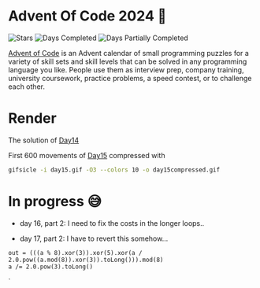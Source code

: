 # Advent Of Code 2024 🎄

![Stars](https://img.shields.io/badge/stars%20⭐-38-yellow)
![Days Completed](https://img.shields.io/badge/days%20completed-18-green)
![Days Partially Completed](https://img.shields.io/badge/days%20partially%20completed-2-silver)

[Advent of Code](https://adventofcode.com) is an Advent calendar of small programming puzzles for a variety of skill
sets and skill levels that can be solved in any programming language you like. People use them as interview prep,
company training, university coursework, practice problems, a speed contest, or to challenge each other.

# Render

The solution of [Day14](render/day14.txt)

First 600 movements of [Day15](render/day15compressed.gif) compressed with

```bash
gifsicle -i day15.gif -O3 --colors 10 -o day15compressed.gif
```

# In progress 😅

- day 16, part 2: I need to fix the costs in the longer loops..


- day 17, part 2: I have to revert this somehow...

```
out = (((a % 8).xor(3)).xor(5).xor(a / 2.0.pow((a.mod(8)).xor(3)).toLong())).mod(8)
a /= 2.0.pow(3).toLong()
```

`

